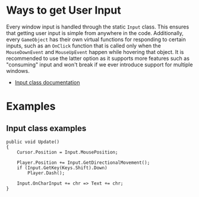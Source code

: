 # Ways to get User Input

Every window input is handled through the static `Input` class. This ensures that getting user input is simple from anywhere in the code. Additionally, every `GameObject` has their own virtual functions for responding to certain inputs, such as an `OnClick` function that is called only when the `MouseDownEvent` and `MouseUpEvent` happen while hovering that object. It is recommended to use the latter option as it supports more features such as "consuming" input and won't break if we ever introduce support for multiple windows.

- [Input class documentation](Input.md)

# Examples

## Input class examples

```
public void Update()
{
	Cursor.Position = Input.MousePosition;
	
	Player.Position += Input.GetDirectionalMovement();
	if (Input.GetKey(Keys.Shift).Down)
		Player.Dash();
	
	Input.OnCharInput += chr => Text += chr;
}
```